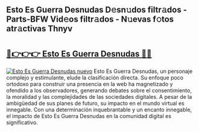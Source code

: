 ## Esto Es Guerra Desnudas D𝚎sn𝚞dos filtr𝚊dos - Parts-BFW Vid𝚎os filtr𝚊dos - N𝚞evas f𝚘tos atr𝚊ctivas Thnyv

# <h2><a href="http://mb89kh.tromn.icu/?c=Esto+Es+Guerra+Desnudas">🔗👉👉👉 Esto Es Guerra Desnudas 🔗🔗</a></h2>

[![Esto Es Guerra Desnudas nuevo](https://i.imgur.com/pEAQMta.gif)](http://mb89kh.tromn.icu/?c=Esto+Es+Guerra+Desnudas)
Esto Es Guerra Desnudas, un personaje complejo y estimulante, elude la clasificación directa. Su enfoque poco ortodoxo para construir una presencia en la web ha magnetizado y ofendido a los observadores, generando debates sobre el consentimiento, la moralidad y las complejidades de las sociedades digitales. A pesar de la ambigüedad de sus planes de futuro, su impacto en el mundo virtual es innegable. Con una determinación inquebrantable y un encanto innegable, el impacto de Esto Es Guerra Desnudas en la comunidad digital es significativo.
